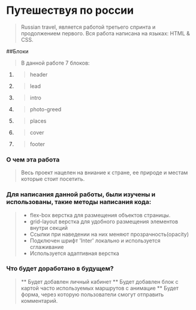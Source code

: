# Путешествуя по россии
>Russian travel, является работой третьего спринта и продолжением первого. Вся работа написана на языках: HTML & CSS.

##Блоки
> В данной работе 7 блоков:
1.  >header
1.  >lead
1.  >intro
1.  >photo-greed
1.  >places
1.  >cover
1.  >footer

### О чем эта работа
> Весь проект нацелен на вниание к стране, ее природе и местам которые стоит посетить.

### Для написания данной работы, были изучены и использованы, такие методы написания кода:
>- flex-box верстка для размещения объектов страницы.
>- grid-layout верстка для удобного размещения элементов внутри секций
>- Ссылки при наведении на них меняют прозрачность(opacity)
>- Подключен шрифт 'Inter' локально и используется сглаживание
>- Используется адаптивная верстка

### Что будет доработано в будущем?
>** Будет добавлен личный кабинет
>** Будет добавлен блок с картой часто используемых маршрутов с анимацие
>** Будет форма, через которую пользователи смогут отправить комментарий.
